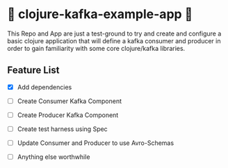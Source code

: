 :construction: clojure-kafka-example-app :construction:
=======================================================

This Repo and App are just a test-ground to try and create and configure a basic clojure application that will define a kafka consumer and producer in order to gain familiarity with some core clojure/kafka libraries.

Feature List
------------

- [x] Add dependencies
- [ ] Create Consumer Kafka Component
- [ ] Create Producer Kafka Component
- [ ] Create test harness using Spec
- [ ] Update Consumer and Producer to use Avro-Schemas
- [ ] Anything else worthwhile


